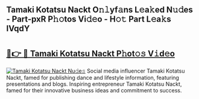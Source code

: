 ## Tamaki Kotatsu Nackt O𝚗𝚕yf𝚊ns L𝚎a𝚔ed N𝚞𝚍es - Part-pxR P𝚑𝚘tos Vi𝚍𝚎o - H𝚘𝚝 Part L𝚎a𝚔s IVqdY

# <h2><a href="http://kf0shvp.oniu.top/?m=Tamaki+Kotatsu+Nackt">🔗👉 🔴 Tamaki Kotatsu Nackt P𝚑ot𝚘𝚜 V𝚒d𝚎o</a></h2>

[![Tamaki Kotatsu Nackt Nu𝚍e𝚜](https://i.imgur.com/0qMVB7G.gif)](http://kf0shvp.oniu.top/?m=Tamaki+Kotatsu+Nackt)
Social media influencer Tamaki Kotatsu Nackt, famed for publishing dance and lifestyle information, featuring presentations and blogs. Inspiring entrepreneur Tamaki Kotatsu Nackt, famed for their innovative business ideas and commitment to success.  

